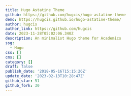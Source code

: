 ```yaml
---
title: Hugo Astatine Theme
github: https://github.com/hugcis/hugo-astatine-theme
demo: https://hugcis.github.io/hugo-astatine-theme/
author: hugcis
author_link: https://github.com/hugcis
date: 2023-11-28T05:02:06.340Z
description: An minimalist Hugo theme for Academics
ssg:
  - Hugo
css: []
cms: []
category: []
draft: false
publish_date: '2018-05-16T15:15:26Z'
update_date: '2023-02-13T10:28:47Z'
github_star: 51
github_fork: 30
---
```

